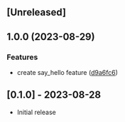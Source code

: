 ## [Unreleased]

## 1.0.0 (2023-08-29)


### Features

* create say_hello feature ([d9a6fc6](https://www.github.com/vitor-donorbox/test_ruby_gem/commit/d9a6fc6fd6ed834bbca2acb70da680e82c52cc19))

## [0.1.0] - 2023-08-28

- Initial release
